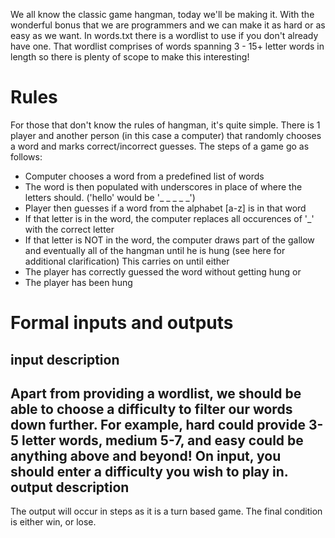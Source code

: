 We all know the classic game hangman, today we'll be making it. With the wonderful bonus that we are programmers and we can make it as hard or as easy as we want. In words.txt there is a wordlist to use if you don't already have one. That wordlist comprises of words spanning 3 - 15+ letter words in length so there is plenty of scope to make this interesting!

Rules
=====

For those that don't know the rules of hangman, it's quite simple.
There is 1 player and another person (in this case a computer) that randomly chooses a word and marks correct/incorrect guesses.
The steps of a game go as follows:
- Computer chooses a word from a predefined list of words
- The word is then populated with underscores in place of where the letters should. ('hello' would be '_ _ _ _ _')
- Player then guesses if a word from the alphabet [a-z] is in that word
- If that letter is in the word, the computer replaces all occurences of '_' with the correct letter
- If that letter is NOT in the word, the computer draws part of the gallow and eventually all of the hangman until he is hung (see here for additional clarification)
This carries on until either
- The player has correctly guessed the word without getting hung
or
- The player has been hung

Formal inputs and outputs
=========================
input description
-----------------
Apart from providing a wordlist, we should be able to choose a difficulty to filter our words down further. For example, hard could provide 3-5 letter words, medium 5-7, and easy could be anything above and beyond!
On input, you should enter a difficulty you wish to play in.
output description
------------------
The output will occur in steps as it is a turn based game. The final condition is either win, or lose.
